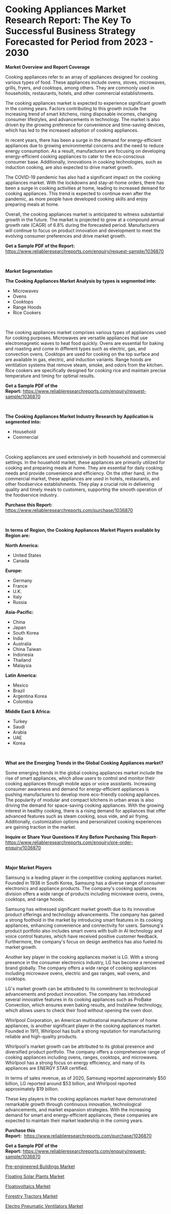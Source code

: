 <p><h1>Cooking Appliances Market Research Report: The Key To Successful Business Strategy Forecasted for Period from 2023 - 2030</h1></p><p><strong>Market Overview and Report Coverage</strong></p>
<p><p>Cooking appliances refer to an array of appliances designed for cooking various types of food. These appliances include ovens, stoves, microwaves, grills, fryers, and cooktops, among others. They are commonly used in households, restaurants, hotels, and other commercial establishments.</p><p>The cooking appliances market is expected to experience significant growth in the coming years. Factors contributing to this growth include the increasing trend of smart kitchens, rising disposable incomes, changing consumer lifestyles, and advancements in technology. The market is also driven by the growing preference for convenience and time-saving devices, which has led to the increased adoption of cooking appliances.</p><p>In recent years, there has been a surge in the demand for energy-efficient appliances due to growing environmental concerns and the need to reduce energy consumption. As a result, manufacturers are focusing on developing energy-efficient cooking appliances to cater to the eco-conscious consumer base. Additionally, innovations in cooking technologies, such as induction cooking, are also expected to drive market growth.</p><p>The COVID-19 pandemic has also had a significant impact on the cooking appliances market. With the lockdowns and stay-at-home orders, there has been a surge in cooking activities at home, leading to increased demand for cooking appliances. This trend is expected to continue even after the pandemic, as more people have developed cooking skills and enjoy preparing meals at home.</p><p>Overall, the cooking appliances market is anticipated to witness substantial growth in the future. The market is projected to grow at a compound annual growth rate (CAGR) of 6.8% during the forecasted period. Manufacturers will continue to focus on product innovation and development to meet the evolving consumer preferences and drive market growth.</p></p>
<p><strong>Get a Sample PDF of the Report:</strong> <a href="https://www.reliableresearchreports.com/enquiry/request-sample/1036870">https://www.reliableresearchreports.com/enquiry/request-sample/1036870</a></p>
<p>&nbsp;</p>
<p><strong>Market Segmentation</strong></p>
<p><strong>The Cooking Appliances Market Analysis by types is segmented into:</strong></p>
<p><ul><li>Microwaves</li><li>Ovens</li><li>Cooktops</li><li>Range Hoods</li><li>Rice Cookers</li></ul></p>
<p>&nbsp;</p>
<p><p>The cooking appliances market comprises various types of appliances used for cooking purposes. Microwaves are versatile appliances that use electromagnetic waves to heat food quickly. Ovens are essential for baking and roasting and come in different types such as electric, gas, and convection ovens. Cooktops are used for cooking on the top surface and are available in gas, electric, and induction variants. Range hoods are ventilation systems that remove steam, smoke, and odors from the kitchen. Rice cookers are specifically designed for cooking rice and maintain precise temperature and timing for optimal results.</p></p>
<p><strong>Get a Sample PDF of the Report:</strong>&nbsp;<a href="https://www.reliableresearchreports.com/enquiry/request-sample/1036870">https://www.reliableresearchreports.com/enquiry/request-sample/1036870</a></p>
<p>&nbsp;</p>
<p><strong>The Cooking Appliances Market Industry Research by Application is segmented into:</strong></p>
<p><ul><li>Household</li><li>Commercial</li></ul></p>
<p>&nbsp;</p>
<p><p>Cooking appliances are used extensively in both household and commercial settings. In the household market, these appliances are primarily utilized for cooking and preparing meals at home. They are essential for daily cooking needs and provide convenience and efficiency. On the other hand, in the commercial market, these appliances are used in hotels, restaurants, and other foodservice establishments. They play a crucial role in delivering quality and timely meals to customers, supporting the smooth operation of the foodservice industry.</p></p>
<p><strong>Purchase this Report:</strong>&nbsp; <a href="https://www.reliableresearchreports.com/purchase/1036870">https://www.reliableresearchreports.com/purchase/1036870</a></p>
<p>&nbsp;</p>
<p><strong>In terms of Region, the Cooking Appliances Market Players available by Region are:</strong></p>
<p>
    <p> <strong> North America: </strong>
        <ul>
            <li>United States</li>
            <li>Canada</li>
        </ul>
        </p> 
    <p> <strong> Europe: </strong>
        <ul>
            <li>Germany</li>
            <li>France</li>
            <li>U.K.</li>
            <li>Italy</li>
            <li>Russia</li>
        </ul>
        </p> 
    <p> <strong> Asia-Pacific: </strong>
        <ul>
            <li>China</li>
            <li>Japan</li>
            <li>South Korea</li>
            <li>India</li>
            <li>Australia</li>
            <li>China Taiwan</li>
            <li>Indonesia</li>
            <li>Thailand</li>
            <li>Malaysia</li>
        </ul>
        </p> 
    <p> <strong> Latin America: </strong>
        <ul>
            <li>Mexico</li>
            <li>Brazil</li>
            <li>Argentina Korea</li>
            <li>Colombia</li>
        </ul>
        </p> 
    <p> <strong> Middle East & Africa: </strong>
        <ul>
            <li>Turkey</li>
            <li>Saudi</li>
            <li>Arabia</li>
            <li>UAE</li>
            <li>Korea</li>
        </ul>
    </p>
    </p>
<p>&nbsp;</p>
<p><strong>What are the Emerging Trends in the Global Cooking Appliances market?</strong></p>
<p><p>Some emerging trends in the global cooking appliances market include the rise of smart appliances, which allow users to control and monitor their cooking appliances through mobile apps or voice assistants. Increasing consumer awareness and demand for energy-efficient appliances is pushing manufacturers to develop more eco-friendly cooking appliances. The popularity of modular and compact kitchens in urban areas is also driving the demand for space-saving cooking appliances. With the growing interest in healthy cooking, there is a rising demand for appliances that offer advanced features such as steam cooking, sous vide, and air frying. Additionally, customization options and personalized cooking experiences are gaining traction in the market.</p></p>
<p><strong>Inquire or Share Your Questions If Any Before Purchasing This Report</strong>- <a href="https://www.reliableresearchreports.com/enquiry/pre-order-enquiry/1036870">https://www.reliableresearchreports.com/enquiry/pre-order-enquiry/1036870</a></p>
<p>&nbsp;</p>
<p><strong>Major Market Players</strong></p>
<p><p>Samsung is a leading player in the competitive cooking appliances market. Founded in 1938 in South Korea, Samsung has a diverse range of consumer electronics and appliance products. The company's cooking appliances division offers a wide range of products including microwave ovens, ovens, cooktops, and range hoods.</p><p>Samsung has witnessed significant market growth due to its innovative product offerings and technology advancements. The company has gained a strong foothold in the market by introducing smart features in its cooking appliances, enhancing convenience and connectivity for users. Samsung's product portfolio also includes smart ovens with built-in AI technology and voice control features, which have received positive customer feedback. Furthermore, the company's focus on design aesthetics has also fueled its market growth.</p><p>Another key player in the cooking appliances market is LG. With a strong presence in the consumer electronics industry, LG has become a renowned brand globally. The company offers a wide range of cooking appliances including microwave ovens, electric and gas ranges, wall ovens, and cooktops.</p><p>LG's market growth can be attributed to its commitment to technological advancements and product innovation. The company has introduced several innovative features in its cooking appliances such as ProBake Convection, which ensures even baking results, and InstaView technology, which allows users to check their food without opening the oven door.</p><p>Whirlpool Corporation, an American multinational manufacturer of home appliances, is another significant player in the cooking appliances market. Founded in 1911, Whirlpool has built a strong reputation for manufacturing reliable and high-quality products.</p><p>Whirlpool's market growth can be attributed to its global presence and diversified product portfolio. The company offers a comprehensive range of cooking appliances including ovens, ranges, cooktops, and microwaves. Whirlpool has a strong focus on energy efficiency, and many of its appliances are ENERGY STAR certified.</p><p>In terms of sales revenue, as of 2020, Samsung reported approximately $50 billion, LG reported around $53 billion, and Whirlpool reported approximately $19 billion.</p><p>These key players in the cooking appliances market have demonstrated remarkable growth through continuous innovation, technological advancements, and market expansion strategies. With the increasing demand for smart and energy-efficient appliances, these companies are expected to maintain their market leadership in the coming years.</p></p>
<p><strong>Purchase this Report:</strong>&nbsp;&nbsp;<a href="https://www.reliableresearchreports.com/purchase/1036870">https://www.reliableresearchreports.com/purchase/1036870</a></p>
<p></p>
<p><strong>Get a Sample PDF of the Report:</strong>&nbsp;<a href="https://www.reliableresearchreports.com/enquiry/request-sample/1036870">https://www.reliableresearchreports.com/enquiry/request-sample/1036870</a></p>
<p><p><a href="https://github.com/YashRP12/Market-Research-Report-List-1/blob/main/pre-engineered-buildings-market.md">Pre-engineered Buildings Market</a></p><p><a href="https://www.linkedin.com/pulse/floating-solar-plants-market-research-report-unlocks-analysis-zqsac/">Floating Solar Plants Market</a></p><p><a href="https://www.linkedin.com/pulse/floatovoltaics-market-size-share-amp-trends-analysis-report-m3amc/">Floatovoltaics Market</a></p><p><a href="https://medium.com/@rahul.reportprime/forestry-tractors-market-size-growth-forecast-2023-2030-e53b5df03595">Forestry Tractors Market</a></p><p><a href="https://www.reportprime.com/electro-pneumatic-ventilators-r10923">Electro Pneumatic Ventilators Market</a></p></p>
